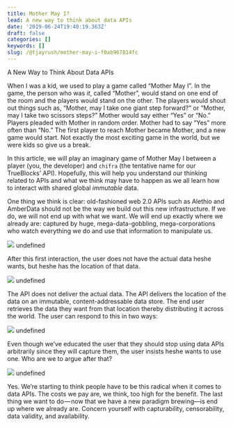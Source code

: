 ```yaml
---
title: Mother May I?
lead: A new way to think about data APIs
date: '2019-06-24T19:40:19.363Z'
draft: false
categories: []
keywords: []
slug: /@tjayrush/mother-may-i-f0ab967814fc
---
```


A New Way to Think About Data APIs

When I was a kid, we used to play a game called “Mother May I”. In the game, the person who was _it_, called “Mother”, would stand on one end of the room and the players would stand on the other. The players would shout out things such as, “Mother, may I take one giant step forward?” or “Mother, may I take two scissors steps?” Mother would say either “Yes” or “No.” Players pleaded with Mother in random order. Mother had to say “Yes” more often than “No.” The first player to reach Mother became Mother, and a new game would start. Not exactly the most exciting game in the world, but we were kids so give us a break.

In this article, we will play an imaginary game of Mother May I between a player (you, the developer) and `chifra` (the tentative name for our TrueBlocks’ API). Hopefully, this will help you understand our thinking related to APIs and what we think may have to happen as we all learn how to interact with shared global _immutable_ data.

One thing we think is clear: old-fashioned web 2.0 APIs such as Alethio and AmberData should not be the way we build out this new infrastructure. If we do, we will not end up with what we want. We will end up exactly where we already are: captured by huge, mega-data-gobbling, mega-corporations who watch everything we do and use that information to manipulate us.

![](/blog/medium-posts/img/030-Mother-May-I-001.png)
undefined

After this first interaction, the user does not have the actual data heshe wants, but heshe has the location of that data.

![](/blog/medium-posts/img/030-Mother-May-I-002.png)
undefined

The API does not deliver the actual data. The API delivers the location of the data on an immutable, content-addressable data store. The end user retrieves the data they want from that location thereby distributing it across the world. The user can respond to this in two ways:

![](/blog/medium-posts/img/030-Mother-May-I-003.png)
undefined

Even though we’ve educated the user that they should stop using data APIs arbitrarily since they will capture them, the user insists heshe wants to use one. Who are we to argue after that?

![](/blog/medium-posts/img/030-Mother-May-I-004.png)
undefined

Yes. We’re starting to think people have to be this radical when it comes to data APIs. The costs we pay are, we think, too high for the benefit. The last thing we want to do — now that we have a new paradigm brewing—is end up where we already are. Concern yourself with capturability, censorability, data validity, and availability.
